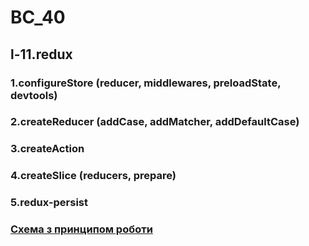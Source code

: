 # BC_40

## l-11.redux

### 1.configureStore (reducer, middlewares, preloadState, devtools)
### 2.createReducer (addCase, addMatcher, addDefaultCase)
### 3.createAction
### 4.createSlice (reducers, prepare)
### 5.redux-persist

### [Схема з принципом роботи](https://camo.githubusercontent.com/5aba89b6daab934631adffc1f301d17bb273268b/68747470733a2f2f73332e616d617a6f6e6177732e636f6d2f6d656469612d702e736c69642e65732f75706c6f6164732f3336343831322f696d616765732f323438343535322f415243482d5265647578322d7265616c2e676966)

